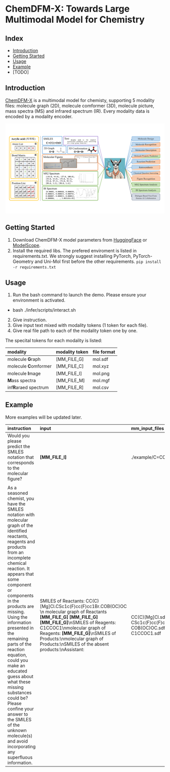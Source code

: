 # ChemDFM-X: Towards Large Multimodal Model for Chemistry


## Index
- [Introduction](#introduction)
- [Getting Started](#getting-started)
- [Usage](#usage)
- [Example](#example)
- [TODO]

## Introduction
[ChemDFM-X](https://www.sciengine.com/SCIS/doi/10.1007/s11432-024-4243-0) is a multimodal model for chemisty, supporting 5 modality files: molecule graph (2D), molecule comformer (3D), molecule picture, mass spectra (MS) and infrared spectrum (IR).
Every modality data is encoded by a modality encoder.

<img src="./images/ChemDFM-X.png" alt="ChemDFM-X introduction." width="600">

## Getting Started
1. Download ChemDFM-X model parameters from [HuggingFace](https://huggingface.co/OpenDFM/ChemDFM-X-v1.0-13B) or [ModelScope](https://modelscope.cn/models/OpenDFM/ChemDFM-X-v1.0-13B).
2. Install the required libs. The prefered enviroment is listed in requirements.txt. We strongly suggest installing PyTorch, PyTorch-Geometry and Uni-Mol first before the other requirements.
`pip install -r requirements.txt`

## Usage
1. Run the bash command to launch the demo. Please ensure your environment is activated.
 * bash ./infer/scripts/interact.sh
2. Give instruction.
3. Give input text mixed with modality tokens (1 token for each file).
4. Give real file path to each of the modality token one by one.

The specital tokens for each modality is listed:


 | modality | modality token | file format | 
 |  :--- | :--- | :--- |
 | molecule **G**raph | [MM_FILE_G] | mol.sdf |
 | molecule **C**omformer | [MM_FILE_C] | mol.xyz |
 | molecule **I**mage | [MM_FILE_I] | mol.png |
 | **M**ass spectra | [MM_FILE_M] | mol.mgf |
 | inf**R**araed spectrum | [MM_FILE_R] | mol.csv |

 ## Example
More examples will be updated later.

 | instruction | input | mm_input_files |
 |  :--- | :--- | :--- |
 | Would you please predict the SMILES notation that corresponds to the molecular figure? | **[MM_FILE_I]** | ./example/C=COF.png |
 | | | |
 | As a seasoned chemist, you have the SMILES notation with molecular graph of the identified reactants, reagents and products from an incomplete chemical reaction. It appears that some component or components in the products are missing. Using the information presented in the remaining parts of the reaction equation, could you make an educated guess about what these missing substances could be? Please confine your answer to the SMILES of the unknown molecule(s) and avoid incorporating any superfluous information. | SMILES of Reactants: CC(C)[Mg]Cl.CSc1c(F)cc(F)cc1Br.COB(OC)OC \n molecular graph of Reactants **[MM_FILE_G] [MM_FILE_G] [MM_FILE_G]**\nSMILES of Reagents: C1CCOC1\nmolecular graph of Reagents: **[MM_FILE_G]**\nSMILES of Products:\nmolecular graph of Products:\nSMILES of the absent products:\nAssistant:|CC(C)[Mg]Cl.sdf CSc1c(F)cc(F)cc1Br.sdf COB(OC)OC.sdf C1CCOC1.sdf

